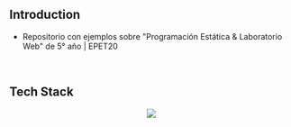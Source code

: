 ## Introduction
- Repositorio con ejemplos sobre "Programación Estática & Laboratorio Web" de 5° año | EPET20

<br/>

## Tech Stack
<p align="center">
  <a href="https://skillicons.dev">
    <img src="https://skillicons.dev/icons?i=html,css,js,vscode" />
  </a>
</p>